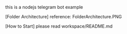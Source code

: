 this is a nodejs telegram bot example

[Folder Architecture]
    reference: FolderArchitecture.PNG

[How to Start]
    please read workspace/README.md